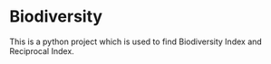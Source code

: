 # Biodiversity
This is a python project which is used to find Biodiversity Index and Reciprocal Index.
